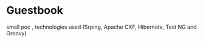 Guestbook
=========

small poc , technologies used (Srping, Apache CXF, Hibernate, Test NG and Groovy)
